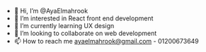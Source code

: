 - 👋 Hi, I’m @AyaElmahrook
- 👀 I’m interested in React front end development
- 🌱 I’m currently learning UX design
- 💞️ I’m looking to collaborate on web development 
- 📫 How to reach me ayaelmahrook@gmail.com - 01200673649

<!---
AyaElmahrook/AyaElmahrook is a ✨ special ✨ repository because its `README.md` (this file) appears on your GitHub profile.
You can click the Preview link to take a look at your changes.
--->
